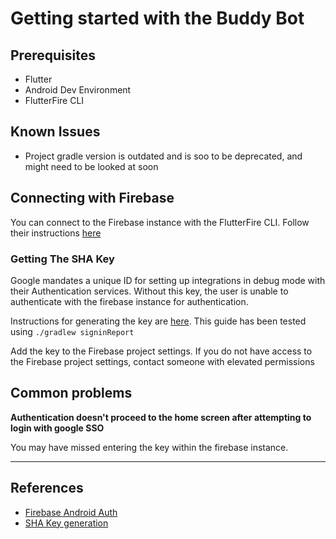# Getting started with the Buddy Bot

## Prerequisites
- Flutter
- Android Dev Environment
- FlutterFire CLI


## Known Issues
- Project gradle version is outdated and is soo to be deprecated, and might need to be looked at soon

## Connecting with Firebase
You can connect to the Firebase instance with the FlutterFire CLI. 
Follow their instructions [here](https://firebase.flutter.dev/docs/overview)

###  Getting The SHA Key
Google mandates a unique ID for setting up integrations in debug mode with their
Authentication services. Without this key, the user is unable to authenticate with 
the firebase instance for authentication. 

Instructions for generating the key are [here](https://developers.google.com/android/guides/client-auth). 
This guide has been tested using `./gradlew signinReport` 

Add the key to the Firebase project settings. If you do not have access to the Firebase project settings,
contact someone with elevated permissions


## Common problems

**Authentication doesn't proceed to the home screen after attempting to login with google SSO**

You may have missed entering the key within the firebase instance.





---



## References

- [Firebase Android Auth](https://firebase.google.com/docs/auth/android/google-signin)
- [SHA Key generation](https://developers.google.com/android/guides/client-auth)



